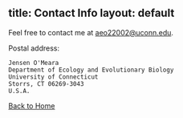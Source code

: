 title: Contact Info
layout: default
---

Feel free to contact me at <aeo22002@uconn.edu>.

Postal address: 

    Jensen O'Meara
    Department of Ecology and Evolutionary Biology 
    University of Connecticut 
    Storrs, CT 06269-3043
    U.S.A.

[Back to Home](https://jensenomeara/jensenomeara.github.io/)
